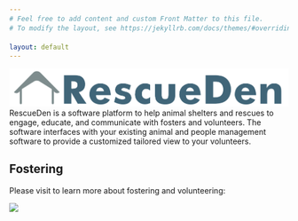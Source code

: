 ```yaml
---
# Feel free to add content and custom Front Matter to this file.
# To modify the layout, see https://jekyllrb.com/docs/themes/#overriding-theme-defaults

layout: default
---
```



![RescueDen](/static/logo.png)
RescueDen is a software platform to help animal shelters and rescues to engage, educate, and communicate with fosters and volunteers.  The software interfaces with your existing animal and people management software to provide a customized tailored view to your volunteers. 

## Fostering
Please visit to learn more about fostering and volunteering: 

<a href="https://caws.rescueden.org"><img src="https://static.caws.org/logo/logoFullText.png" width="75"></a>

